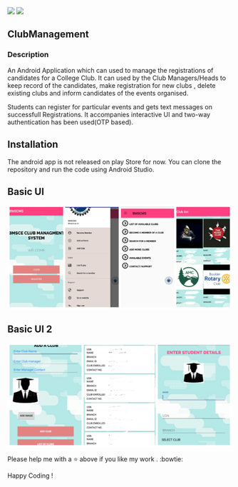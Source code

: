 ![](https://img.shields.io/badge/Made%20with%20%3C3-Android-red.svg)
![](https://img.shields.io/badge/Building%20Interactive%20%20-Interfaces-lightgrey.svg)

## ClubManagement ##
### Description ###
An Android Application which can used to manage the registrations of candidates for a College Club.
It can used by the Club Managers/Heads to keep record of the candidates, make registration for new clubs , delete existing clubs and inform candidates of the events organised.

Students can register for particular events and gets text messages on successfull Registrations.
It accompanies interactive UI and two-way authentication has been used(OTP based).

## Installation ##
The android app is not released on play Store for now. You can clone the repository and run the code using Android Studio.

## Basic UI ##
![alt text](https://github.com/ashutoshtiwari13/ClubManagement/blob/master/SS1.jpg)

## Basic UI 2 ##
![alt text](https://github.com/ashutoshtiwari13/ClubManagement/blob/master/SS2.jpg)

Please help me with a :star: above if you like my work . :bowtie:

Happy Coding !
